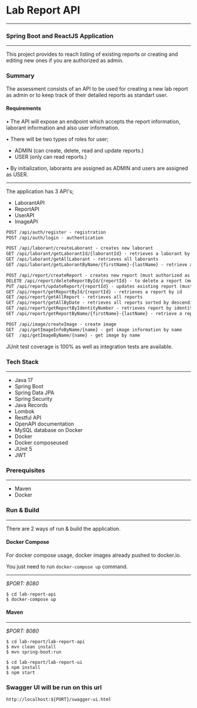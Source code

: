 # Lab Report API 
___
### Spring Boot and ReactJS Application

---
This project provides to reach listing of existing reports or creating and editing new ones if you are authorized as admin. 

### Summary
The assessment consists of an API to be used for creating a new lab report as admin or to keep track of their detailed reports as standart user.  

#### Requirements

• The API will expose an endpoint which accepts the report information, laborant information and also user information.

• There will be two types of roles for user;

  * ADMIN (can create, delete, read and update reports.)
  * USER (only can read reports.)

• By initialization, laborants are assigned as ADMIN and users are assigned as USER.
___
The application has 3 API's;
* LaborantAPI
* ReportAPI
* UserAPI
* ImageAPI

```html
POST /api/auth/register - registration
POST /api/auth/login - authentication

POST /api/laborant/createLaborant - creates new laborant
GET /api/laborant/getLaborantId/{laborantId} - retrieves a laborant by id
GET /api/laborant/getAllLaborant - retrieves all laborants
GET /api/laborant/getLaborantByName/{firstName}-{lastName} - retrieve a laborant by first name and last name

POST /api/report/createReport - creates new report (must authorized as role admin)
DELETE /api/report/deleteReportById/{reportId} - to delete a report (must authorized as role admin)
PUT /api/report/updateReport/{reportId} - updates existing report (must authorized as role admin)
GET /api/report/getReportById/{reportId} - retrieves a report by id
GET /api/report/getAllReport - retrieves all reports
GET /api/report/getAllByDate - retrieves all reports sorted by descending given date time
GET /api/report/getReportByIdentityNumber - retrieves report by identity number
GET /api/report/getReportByName/{firstName}-{lastName} - retrieve a report by first name and last name of patient

POST /api/image/createImage - create image
GET  /api/getImageInfoByName/{name} - get image information by name
GET  /api/getImageByName/{name} - get image by name
```

JUnit test coverage is 100% as well as integration tests are available.


### Tech Stack

---
- Java 17
- Spring Boot
- Spring Data JPA
- Spring Security
- Java Records
- Lombok
- Restful API
- OpenAPI documentation
- MySQL database on Docker
- Docker
- Docker composeused 
- JUnit 5
- JWT

### Prerequisites

---
- Maven
- Docker

### Run & Build

---
There are 2 ways of run & build the application.

#### Docker Compose

For docker compose usage, docker images already pushed to docker.io.

You just need to run `docker-compose up` command.
___
*$PORT: 8080*
```ssh
$ cd lab-report-api
$ docker-compose up
```

#### Maven
___
*$PORT: 8080*
```ssh
$ cd lab-report/lab-report-api
$ mvn clean install
$ mvn spring-boot:run

$ cd lab-report/lab-report-ui
$ npm install
$ npm start
```

### Swagger UI will be run on this url
`http://localhost:${PORT}/swagger-ui.html`
